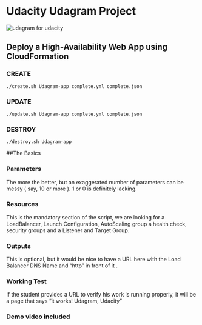 # Udacity Udagram Project

![udagram for udacity](https://globalint.info/wp-content/uploads/udagram2020.png)

## Deploy a High-Availability Web App using CloudFormation

### CREATE
```
./create.sh Udagram-app complete.yml complete.json
```
### UPDATE
```
./update.sh Udagram-app complete.yml complete.json
```
### DESTROY
```
./destroy.sh Udagram-app
```

##The Basics

### Parameters

The more the better, but an exaggerated number of parameters can be messy ( say, 10 or more ). 1 or 0 is definitely lacking.

### Resources

This is the mandatory section of the script, we are looking for a LoadBalancer, Launch Configuration, AutoScaling group a health check, security groups and a Listener and Target Group.

### Outputs

This is optional, but it would be nice to have a URL here with the Load Balancer DNS Name and “http” in front of it .

### Working Test

If the student provides a URL to verify his work is running properly, it will be a page that says “it works! Udagram, Udacity”

### Demo video included
